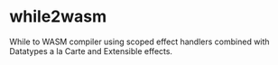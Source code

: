 # while2wasm
While to WASM compiler using scoped effect handlers combined with Datatypes a la Carte and Extensible effects. 
